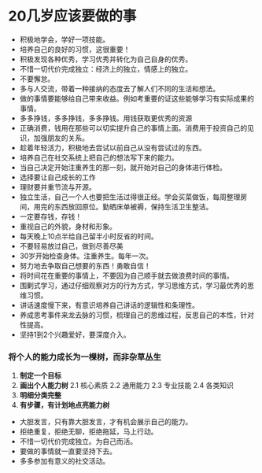 # 20几岁应该要做的事
- 积极地学会，学好一项技能。
- 培养自己的良好的习惯，这很重要！
- 积极发现各种优秀，学习优秀并转化为自己自身的优秀。
- 不惜一切代价完成独立：经济上的独立，情感上的独立。
- 不要懈怠。
- 多与人交流，带着一种接纳的态度去了解人们不同的生活和想法。
- 做的事情要能够给自己带来收益。例如考重要的证这些能够学习有实际成果的事情。
- 多多挣钱，多多挣钱，多多挣钱。用钱获取更优秀的资源
- 正确消费，钱用在那些可以切实提升自己的事情上面。消费用于投资自己的见识，加强朋友的关系。
- 趁着年轻活力，积极地去尝试以前自己从没有尝试过的东西。
- 培养自己在社交系统上把自己的想法写下来的能力。
- 当自己决定开始注重养生的那一刻，就开始对自己的身体进行体检。
- 选择要让自己成长的工作
- 理财要并重节流与开源。
- 独立生活，自己一个人也要把生活过得很正经。学会买菜做饭，每周整理房间，用完的东西放回原位。勤晒床单被褥，保持生活卫生整洁。
- 一定要存钱，存钱！
- 重视自己的外貌，身材和形象。
- 每天晚上10点半给自己留半小时反省的时间。
- 不要轻易放过自己，做到尽善尽美
- 30岁开始检查身体。注重养生。每年一次。
- 努力地去争取自己想要的东西！勇敢自信！
- 将时间花在重要的事情上，不要因为自己顺手就去做浪费时间的事情。
- 围剿式学习，通过仔细观察对方的行为方式，学习思维方式，学习最优秀的思维习惯。
- 讲话速度慢下来，有意识培养自己讲话的逻辑性和条理性。
- 养成思考事件来龙去脉的习惯，梳理自己的思维过程，反思自己的本性，针对性提高。
- 坚持1到2个兴趣爱好，要深度介入。
### 将个人的能力成长为一棵树，而非杂草丛生
1. **制定一个目标**
2. **画出个人能力树**
  2.1 核心素质
  2.2 通用能力
  2.3 专业技能
  2.4 各类知识
3. **明细分类完整**
4. **有步骤，有计划地点亮能力树**
- 大胆发言，只有靠大胆发言，才有机会展示自己的能力。
- 拒绝重复，拒绝无聊，拒绝拖延，马上行动。
- 不惜一切代价完成独立。为自己而活。
- 要做的事情就一直要坚持下去。
- 多多参加有意义的社交活动。
